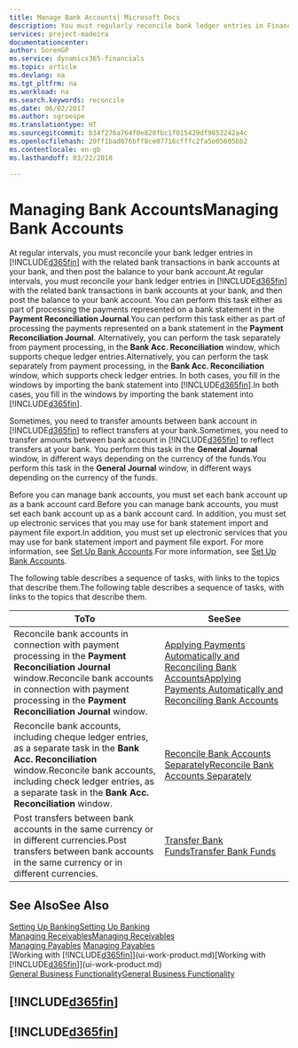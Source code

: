 ```yaml
---
title: Manage Bank Accounts| Microsoft Docs
description: You must regularly reconcile bank ledger entries in Financials with the related bank transactions in your bank accounts.
services: project-madeira
documentationcenter: 
author: SorenGP
ms.service: dynamics365-financials
ms.topic: article
ms.devlang: na
ms.tgt_pltfrm: na
ms.workload: na
ms.search.keywords: reconcile
ms.date: 06/02/2017
ms.author: sgroespe
ms.translationtype: HT
ms.sourcegitcommit: b34f276a764f0e828fbc1f015429df9852242a4c
ms.openlocfilehash: 20ff1bad076bff8ce07716cfffc2fa5e05605bb2
ms.contentlocale: en-gb
ms.lasthandoff: 03/22/2018

---
```

# <a name="managing-bank-accounts"></a><span data-ttu-id="718a2-103">Managing Bank Accounts</span><span class="sxs-lookup"><span data-stu-id="718a2-103">Managing Bank Accounts</span></span>
<span data-ttu-id="718a2-104">At regular intervals, you must reconcile your bank ledger entries in [!INCLUDE[d365fin](includes/d365fin_md.md)] with the related bank transactions in bank accounts at your bank, and then post the balance to your bank account.</span><span class="sxs-lookup"><span data-stu-id="718a2-104">At regular intervals, you must reconcile your bank ledger entries in [!INCLUDE[d365fin](includes/d365fin_md.md)] with the related bank transactions in bank accounts at your bank, and then post the balance to your bank account.</span></span> <span data-ttu-id="718a2-105">You can perform this task either as part of processing the payments represented on a bank statement in the **Payment Reconciliation Journal**.</span><span class="sxs-lookup"><span data-stu-id="718a2-105">You can perform this task either as part of processing the payments represented on a bank statement in the **Payment Reconciliation Journal**.</span></span> <span data-ttu-id="718a2-106">Alternatively, you can perform the task separately from payment processing, in the **Bank Acc. Reconciliation** window, which supports cheque ledger entries.</span><span class="sxs-lookup"><span data-stu-id="718a2-106">Alternatively, you can perform the task separately from payment processing, in the **Bank Acc. Reconciliation** window, which supports check ledger entries.</span></span> <span data-ttu-id="718a2-107">In both cases, you fill in the windows by importing the bank statement into [!INCLUDE[d365fin](includes/d365fin_md.md)].</span><span class="sxs-lookup"><span data-stu-id="718a2-107">In both cases, you fill in the windows by importing the bank statement into [!INCLUDE[d365fin](includes/d365fin_md.md)].</span></span>

<span data-ttu-id="718a2-108">Sometimes, you need to transfer amounts between bank account in [!INCLUDE[d365fin](includes/d365fin_md.md)] to reflect transfers at your bank.</span><span class="sxs-lookup"><span data-stu-id="718a2-108">Sometimes, you need to transfer amounts between bank account in [!INCLUDE[d365fin](includes/d365fin_md.md)] to reflect transfers at your bank.</span></span> <span data-ttu-id="718a2-109">You perform this task in the **General Journal** window, in different ways depending on the currency of the funds.</span><span class="sxs-lookup"><span data-stu-id="718a2-109">You perform this task in the **General Journal** window, in different ways depending on the currency of the funds.</span></span>

<span data-ttu-id="718a2-110">Before you can manage bank accounts, you must set each bank account up as a bank account card.</span><span class="sxs-lookup"><span data-stu-id="718a2-110">Before you can manage bank accounts, you must set each bank account up as a bank account card.</span></span> <span data-ttu-id="718a2-111">In addition, you must set up electronic services that you may use for bank statement import and payment file export.</span><span class="sxs-lookup"><span data-stu-id="718a2-111">In addition, you must set up electronic services that you may use for bank statement import and payment file export.</span></span> <span data-ttu-id="718a2-112">For more information, see [Set Up Bank Accounts](bank-setup-banking.md).</span><span class="sxs-lookup"><span data-stu-id="718a2-112">For more information, see [Set Up Bank Accounts](bank-setup-banking.md).</span></span>

<span data-ttu-id="718a2-113">The following table describes a sequence of tasks, with links to the topics that describe them.</span><span class="sxs-lookup"><span data-stu-id="718a2-113">The following table describes a sequence of tasks, with links to the topics that describe them.</span></span>

| <span data-ttu-id="718a2-114">To</span><span class="sxs-lookup"><span data-stu-id="718a2-114">To</span></span> | <span data-ttu-id="718a2-115">See</span><span class="sxs-lookup"><span data-stu-id="718a2-115">See</span></span> |
| --- | --- |
| <span data-ttu-id="718a2-116">Reconcile bank accounts in connection with payment processing in the **Payment Reconciliation Journal** window.</span><span class="sxs-lookup"><span data-stu-id="718a2-116">Reconcile bank accounts in connection with payment processing in the **Payment Reconciliation Journal** window.</span></span> |[<span data-ttu-id="718a2-117">Applying Payments Automatically and Reconciling Bank Accounts</span><span class="sxs-lookup"><span data-stu-id="718a2-117">Applying Payments Automatically and Reconciling Bank Accounts</span></span>](receivables-apply-payments-auto-reconcile-bank-accounts.md) |
| <span data-ttu-id="718a2-118">Reconcile bank accounts, including cheque ledger entries, as a separate task in the **Bank Acc. Reconciliation** window.</span><span class="sxs-lookup"><span data-stu-id="718a2-118">Reconcile bank accounts, including check ledger entries, as a separate task in the **Bank Acc. Reconciliation** window.</span></span> |[<span data-ttu-id="718a2-119">Reconcile Bank Accounts Separately</span><span class="sxs-lookup"><span data-stu-id="718a2-119">Reconcile Bank Accounts Separately</span></span>](bank-how-reconcile-bank-accounts-separately.md) |
| <span data-ttu-id="718a2-120">Post transfers between bank accounts in the same currency or in different currencies.</span><span class="sxs-lookup"><span data-stu-id="718a2-120">Post transfers between bank accounts in the same currency or in different currencies.</span></span> |[<span data-ttu-id="718a2-121">Transfer Bank Funds</span><span class="sxs-lookup"><span data-stu-id="718a2-121">Transfer Bank Funds</span></span>](bank-how-transfer-bank-funds.md) |

## <a name="see-also"></a><span data-ttu-id="718a2-122">See Also</span><span class="sxs-lookup"><span data-stu-id="718a2-122">See Also</span></span>
[<span data-ttu-id="718a2-123">Setting Up Banking</span><span class="sxs-lookup"><span data-stu-id="718a2-123">Setting Up Banking</span></span>](bank-setup-banking.md)  
[<span data-ttu-id="718a2-124">Managing Receivables</span><span class="sxs-lookup"><span data-stu-id="718a2-124">Managing Receivables</span></span>](receivables-manage-receivables.md)  
<span data-ttu-id="718a2-125">[Managing Payables](payables-manage-payables.md)  </span><span class="sxs-lookup"><span data-stu-id="718a2-125">[Managing Payables](payables-manage-payables.md)  </span></span>  
<span data-ttu-id="718a2-126">[Working with [!INCLUDE[d365fin](includes/d365fin_md.md)]](ui-work-product.md)</span><span class="sxs-lookup"><span data-stu-id="718a2-126">[Working with [!INCLUDE[d365fin](includes/d365fin_md.md)]](ui-work-product.md)</span></span>  
[<span data-ttu-id="718a2-127">General Business Functionality</span><span class="sxs-lookup"><span data-stu-id="718a2-127">General Business Functionality</span></span>](ui-across-business-areas.md)  

## [!INCLUDE[d365fin](includes/free_trial_md.md)]  
## [!INCLUDE[d365fin](includes/training_link_md.md)]


